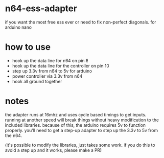 # n64-ess-adapter
if you want the most free ess ever or need to fix non-perfect diagonals. for arduino nano

# how to use
* hook up the data line for n64 on pin 8
* hook up the data line for the controller on pin 10
* step up 3.3v from n64 to 5v for arduino
* power controller via 3.3v from n64
* hook all ground together

# notes
the adapter runs at 16mhz and uses cycle based timings to get inputs. running at another speed will break things without heavy modification to the included libraries. because of this, the arduino requires 5v to function properly. you'll need to get a step-up adapter to step up the 3.3v to 5v from the n64.

(it's possible to modify the libraries, just takes some work. if you do this to avoid a step up and it works, please make a PR)
